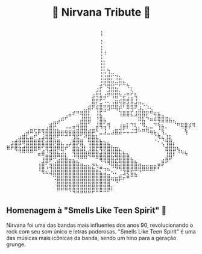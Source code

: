 <!DOCTYPE html>
<html lang="en">
<head>
<meta charset="UTF-8">
<meta name="viewport" content="width=device-width, initial-scale=1.0">

</head>
<body>
<h1 style="text-align: center;">🎸 <b>Nirvana Tribute</b> 🎸</h1>

<pre style="font-family: monospace;">
⠀⠀⠀⠀⠀⠀⠀⠀⠀⠀⠀⠀⠀⠀⠀⠀⠀⠀⠀⠀⠀⠀⠀⠀⢀⠀⠀⠀⠀⠀⠀⠀⠀⠀⠀⠀⠀⠀⠀⠀⠀⠀⠀⠀⠀⠀⠀⠀
⠀⠀⠀⠀⠀⠀⠀⠀⠀⠀⠀⠀⠀⠀⠀⠀⠀⠀⠀⠀⠀⠀⠀⠀⠸⠀⠀⠀⠀⠀⠀⠀⠀⠀⠀⠀⠀⠀⠀⠀⠀⠀⠀⠀⠀⠀⠀⠀
⠀⠀⠀⠀⠀⠀⠀⠀⠀⠀⠀⠀⠀⠀⠀⠀⠀⠀⠀⠀⠀⠀⠀⠀⢰⠀⠀⠀⠀⠀⠀⠀⠀⠀⠀⠀⠀⠀⠀⠀⠀⠀⠀⠀⠀⠀⠀⠀
⠀⠀⠀⠀⠀⠀⠀⠀⠀⠀⠀⠀⠀⠀⠀⠀⠀⠀⠀⠀⠀⠀⠀⠀⢰⠀⠀⠀⠀⠀⠀⠀⠀⠀⠀⠀⠀⠀⠀⠀⠀⠀⠀⠀⠀⠀⠀⠀
⠀⠀⠀⠀⠀⠀⠀⠀⠀⠀⠀⠀⠀⠀⠀⠀⠀⠀⠀⠀⠀⠀⠀⠀⢸⠸⠀⠀⠀⠀⠀⠀⠀⠀⠀⠀⠀⠀⠀⠀⠀⠀⠀⠀⠀⠀⠀⠀
⠀⠀⠀⠀⠀⠀⠀⠀⠀⠀⠀⠀⠀⠀⠀⠀⠀⠀⠀⠀⠀⠀⠀⠀⢸⡀⠀⠀⠀⠀⠀⠀⠀⠀⠀⠀⠀⠀⠀⠀⠀⠀⠀⠀⠀⠀⠀⠀
⠀⠀⠀⠀⠀⠀⠀⠀⠀⠀⠀⠀⠀⠀⠀⠀⠀⠀⠀⠀⠀⠀⠀⠀⢸⡇⠀⠀⠀⠀⠀⠀⠀⠀⠀⠀⠀⠀⠀⠀⠀⠀⠀⠀⠀⠀⠀⠀
⠀⠀⠀⠀⠀⠀⠀⠀⠀⠀⠀⠀⠀⠀⠀⠀⠀⠀⠀⠀⠀⠀⠀⠀⢸⢧⢳⣀⠀⠀⠀⠀⠀⠀⠀⠀⠀⠀⠀⠀⠀⠀⠀⠀⠀⠀⠀⠀
⠀⠀⠀⠀⠀⠀⠀⠀⠀⠀⠀⠀⠀⠀⠀⠀⠀⠀⠀⠀⠀⠀⠀⠀⢸⣸⣿⡏⢹⣦⠀⠀⠀⠀⠀⠀⠀⠀⠀⠀⠀⠀⠀⠀⠀⠀⠀⠀
⠀⠀⠀⠀⠀⠀⠀⠀⠀⠀⠀⠀⠀⠀⠀⠀⠀⠀⠀⠀⠀⠀⠀⠀⣸⢿⣿⣿⠶⡿⠷⣄⠀⠀⠀⠀⠀⠀⠀⠀⠀⠀⠀⠀⠀⠀⠀⠀
⠀⠀⠀⠀⠀⠀⠀⠀⠀⠀⠀⠀⠀⠀⠀⠀⠀⠀⠀⠀⠀⠀⠀⣰⡏⠀⣹⣿⣷⡀⠀⠈⢇⠀⠀⠀⠀⠀⠀⠀⠀⠀⠀⠀⠀⠀⠀⠀
⠀⠀⠀⠀⠀⠀⠀⠀⠀⠀⠀⠀⠀⠀⠀⠀⠀⠀⠀⠀⠀⠀⣰⢿⣧⣴⠟⢻⣿⠳⡴⢛⣋⢧⠀⠀⠀⠀⠀⠀⠀⠀⠀⠀⠀⠀⠀⠀
⠀⠀⠀⠀⠀⠀⠀⠀⠀⠀⠀⠀⠀⠀⠀⠀⠀⠀⠀⠀⠀⠀⣿⡟⣋⠡⠄⢠⣶⢾⣿⣻⣿⣸⣤⡀⠀⠀⠀⠀⠀⠀⠀⠀⠀⠀⠀⠀
⠀⠀⠀⠀⠀⠀⠀⠀⠀⠀⠀⠀⠀⠀⠀⠀⠀⠀⠀⠀⣀⣾⠟⢾⣿⣛⣻⠿⢿⡾⠃⠿⢿⠟⣰⡈⠱⢄⠀⠀⠀⠀⠀⠀⠀⠀⠀⠀
⠀⠀⠀⠀⠀⠀⠀⠀⠀⠀⠀⠀⠀⠀⠀⢀⣤⠞⠛⢿⣿⡇⠀⢸⣏⠉⠀⠀⠀⢹⣿⣿⣏⣸⣿⣿⡟⠛⢶⣦⣀⠀⠀⠀⠀⠀⠀⠀
⠀⠀⠀⠀⠀⠀⠀⠀⠀⠀⠀⠀⣀⣠⠾⠋⠀⠀⠀⣼⣿⣿⠀⢘⣿⣦⠀⠀⠀⠀⠀⠀⠀⠀⠿⣧⠙⠶⠾⢿⣿⣿⣦⣄⠀⠀⠀⠀
⠀⠀⠀⠀⠀⠀⠀⠀⠀⠀⢀⣾⡿⠁⠀⢀⣀⣤⢶⣿⣿⠁⠀⣼⢿⣥⢻⠀⠀⢰⣶⡇⠙⢇⡈⠻⣄⣀⠙⢳⣦⡀⠀⠈⠛⢿⣿⡾⠻
⠀⠀⠀⠀⢀⣴⠿⢫⡿⢻⣿⣿⣿⣷⣶⢶⣶⣶⣿⣿⣿⣾⡿⠓⣀⣸⣀⣰⣿⣽⠥⠤⠬⠽⠓⠛⠻⢶⣦⡈⢳⡀⠀⠀⠀⠀⢳
⠀⠀⢀⣴⣿⣧⣶⣋⣠⣴⢿⣿⣟⣋⠉⠉⠉⣹⣯⣁⠚⣿⣿⣧⡀⠀⠀⠀⠀⠀⠀⠀⠀⠀⠀⠀⠀⠀⢈⠻⢦⣸⣇⠀⠀⠀⠀
⣀⣼⣿⡿⢛⣿⣿⣿⣿⣷⣿⣿⣟⣿⣦⢠⡴⣿⡟⣿⡀⢹⣿⣿⣿⣷⣦⡀⠀⠀⠀⠀⠀⠀⠀⠀⠀⠀⠀⠁⢢⢹⣿⡆⠀⠀⠀
⠛⠋⠻⢿⣿⣿⣿⠿⠛⣡⢻⣽⣿⡛⢿⠋⠀⣿⣿⣾⣇⣸⣿⣯⢻⣟⣿⣿⣿⡦⡀⠀⠀⠀⠀⠀⠀⠀⠀⠀⠀⢿⣿⡿⢳⣄⡀
⠀⠀⠀⠀⠀⠀⠀⠀⠛⢛⣶⣾⣿⠿⣿⣇⠀⠸⢿⣿⣿⠻⠿⣿⣿⣿⣿⣯⢿⣿⣿⣷⡀⠀⠀⠀⠀⠀⠀⠀⠀⣸⣿⠃⠀⠈⠙
⠀⠀⠀⠀⠀⠀⠀⠀⢀⣼⡿⣋⣠⣾⣿⣿⣿⣷⣦⣀⠀⠀⣀⡀⠙⠻⢿⣿⣯⢿⣿⣿⣿⣦⣀⠀⠀⠀⠀⣀⣾⠟⠁⠀⠀⠀⠀
⠀⠀⠀⠀⠀⠀⠀⠀⢸⣿⠰⢺⣿⣿⣿⣿⣿⣿⣿⣿⣿⣷⣮⣙⠶⢤⣄⠙⠻⢿⣿⣿⣿⣿⣿⣿⣿⣿⡿⠏⠁⠀⠀⠀⠀⠀⠀
⠀⠀⠀⠀⠀⠀⠀⠀⠀⠙⠓⠺⣿⣿⣿⣿⣿⣿⣿⣿⣿⣿⣿⣿⣷⣶⣤⠑⠂⣠⠼⣫⣷⣦⠈⠀⠀⠀⠀⠀⠀⠀⠀⠀⠀⠀⠀
⠀⠀⠀⠀⠀⠀⠀⠀⠀⠀⠀⠀⠐⣿⣿⣿⣿⣿⣿⣿⣿⣿⣿⣿⣿⣿⣿⠻⢿⠟⠋⠉⠀⠀⠀⠀⠀⠀⠀⠀⠀⠀⠀⠀⠀⠀⠀
⠀⠀⠀⠀⠀⠀⠀⠀⠀⠀⠀⠀⠀⣿⣿⣿⣿⣿⣿⣿⣿⣿⣿⣿⣿⣿⣿⡄⠀⠀⠀⠀⠀⠀⠀⠀⠀⠀⠀⠀⠀⠀⠀⠀⠀⠀⠀
⠀⠀⠀⠀⠀⠀⠀⠀⠀⠀⠀⠀⠀⠉⠉⠉⠙⠻⠿⠿⠿⠿⠟⠛⠛⠛⠋⠁⠀⠀⠀⠀⠀⠀⠀⠀⠀⠀⠀⠀⠀⠀⠀⠀⠀⠀⠀
</pre>

<h2>Homenagem à "Smells Like Teen Spirit" 🌟</h2>
<p>Nirvana foi uma das bandas mais influentes dos anos 90, revolucionando o rock com seu som único e letras poderosas. "Smells Like Teen Spirit" é uma das músicas mais icônicas da banda, sendo um hino para a geração grunge.</p>


</body>
</html>
